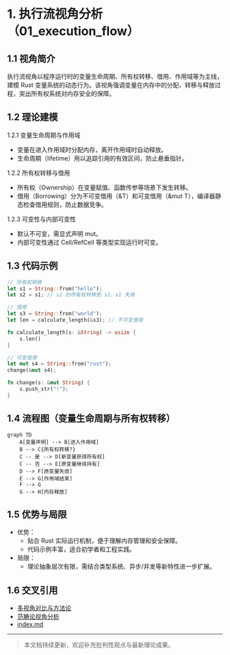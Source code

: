 # 1. 执行流视角分析（01_execution_flow）

## 1.1 视角简介

执行流视角以程序运行时的变量生命周期、所有权转移、借用、作用域等为主线，建模 Rust 变量系统的动态行为。该视角强调变量在内存中的分配、转移与释放过程，突出所有权系统对内存安全的保障。

## 1.2 理论建模

1.2.1 变量生命周期与作用域

- 变量在进入作用域时分配内存，离开作用域时自动释放。
- 生命周期（lifetime）用以追踪引用的有效区间，防止悬垂指针。

1.2.2 所有权转移与借用

- 所有权（Ownership）在变量赋值、函数传参等场景下发生转移。
- 借用（Borrowing）分为不可变借用（&T）和可变借用（&mut T），编译器静态检查借用规则，防止数据竞争。

1.2.3 可变性与内部可变性

- 默认不可变，需显式声明 mut。
- 内部可变性通过 Cell/RefCell 等类型实现运行时可变。

## 1.3 代码示例

```rust
// 所有权转移
let s1 = String::from("hello");
let s2 = s1; // s1 的所有权转移到 s2，s1 失效

// 借用
let s3 = String::from("world");
let len = calculate_length(&s3); // 不可变借用

fn calculate_length(s: &String) -> usize {
    s.len()
}

// 可变借用
let mut s4 = String::from("rust");
change(&mut s4);

fn change(s: &mut String) {
    s.push_str("!");
}
```

## 1.4 流程图（变量生命周期与所有权转移）

```mermaid
graph TD
    A[变量声明] --> B[进入作用域]
    B --> C{所有权转移?}
    C -- 是 --> D[新变量获得所有权]
    C -- 否 --> E[原变量继续持有]
    D --> F[原变量失效]
    E --> G[作用域结束]
    F --> G
    G --> H[内存释放]
```

## 1.5 优势与局限

- 优势：
  - 贴合 Rust 实际运行机制，便于理解内存管理和安全保障。
  - 代码示例丰富，适合初学者和工程实践。
- 局限：
  - 理论抽象层次有限，需结合类型系统、异步/并发等新特性进一步扩展。

## 1.6 交叉引用

- [多视角对比与方法论](03_comparative_analysis.md)
- [范畴论视角分析](02_category_theory.md)
- [index.md](index.md)

---

> 本文档持续更新，欢迎补充批判性观点与最新理论成果。
